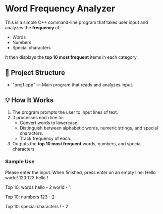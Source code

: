 # Word Frequency Analyzer

This is a simple C++ command-line program that takes user input and analyzes the **frequency** of:

- Words
- Numbers
- Special characters

It then displays the **top 10 most frequent** items in each category.

## 📂 Project Structure

- "proj1.cpp" — Main program that reads and analyzes input.

## 💡 How It Works

1. The program prompts the user to input lines of text.
2. It processes each line to:
   - Convert words to lowercase.
   - Distinguish between alphabetic words, numeric strings, and special characters.
   - Track frequency of each.
3. Outputs the **top 10 most frequent** words, numbers, and special characters.

### Sample Use

Please enter the input. When finished, press enter on an empty line: 
Hello world!
123 123 hello
!

Top 10: words
hello - 2
world - 1

Top 10: numbers
123 - 2

Top 10: special characters
! - 2
